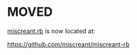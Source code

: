 # MOVED

[miscreant.rb] is now located at:

https://github.com/miscreant/miscreant-rb

[miscreant.rb]: https://github.com/miscreant/miscreant-rb
